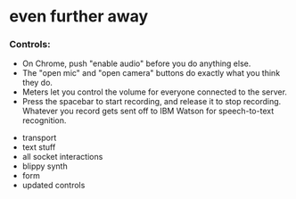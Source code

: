 # even further away

### Controls:
* On Chrome, push "enable audio" before you do anything else.
* The "open mic" and "open camera" buttons do exactly what you think they do.
* Meters let you control the volume for everyone connected to the server.
* Press the spacebar to start recording, and release it to stop recording. Whatever you record gets sent off to IBM Watson for speech-to-text recognition.

- transport
- text stuff
- all socket interactions
- blippy synth
- form
- updated controls
